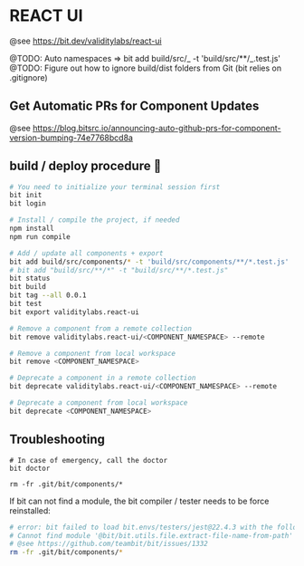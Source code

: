 # REACT UI

@see https://bit.dev/validitylabs/react-ui

@TODO: Auto namespaces => bit add build/src/_ -t 'build/src/\*\*/_.test.js'
@TODO: Figure out how to ignore build/dist folders from Git (bit relies on .gitignore)

## Get Automatic PRs for Component Updates

@see https://blog.bitsrc.io/announcing-auto-github-prs-for-component-version-bumping-74e7768bcd8a

## build / deploy procedure 🚧

```bash
# You need to initialize your terminal session first
bit init
bit login

# Install / compile the project, if needed
npm install
npm run compile

# Add / update all components + export
bit add build/src/components/* -t 'build/src/components/**/*.test.js'
# bit add "build/src/**/*" -t "build/src/**/*.test.js"
bit status
bit build
bit tag --all 0.0.1
bit test
bit export validitylabs.react-ui

# Remove a component from a remote collection
bit remove validitylabs.react-ui/<COMPONENT_NAMESPACE> --remote

# Remove a component from local workspace
bit remove <COMPONENT_NAMESPACE>

# Deprecate a component in a remote collection
bit deprecate validitylabs.react-ui/<COMPONENT_NAMESPACE> --remote

# Deprecate a component from local workspace
bit deprecate <COMPONENT_NAMESPACE>

```

## Troubleshooting

```
# In case of emergency, call the doctor
bit doctor

rm -fr .git/bit/components/*
```

If bit can not find a module, the bit compiler / tester needs to be force reinstalled:

```bash
# error: bit failed to load bit.envs/testers/jest@22.4.3 with the following exception:
# Cannot find module '@bit/bit.utils.file.extract-file-name-from-path'
# @see https://github.com/teambit/bit/issues/1332
rm -fr .git/bit/components/*
```
